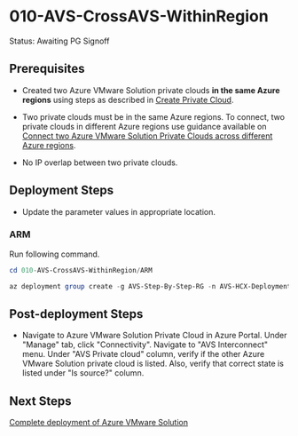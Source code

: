 # 010-AVS-CrossAVS-WithinRegion
Status: Awaiting PG Signoff

## Prerequisites

* Created two Azure VMware Solution private clouds **in the same Azure regions** using steps as described in [Create Private Cloud](../001-AVS-PrivateCloud/readme.md).

* Two private clouds must be in the same Azure regions. To connect, two private clouds in different Azure regions use guidance available on [Connect two Azure VMware Solution Private Clouds across different Azure regions](../009-AVS-CrossAVS-GlobalReach/readme.md).

* No IP overlap between two private clouds.

## Deployment Steps

* Update the parameter values in appropriate location.

### ARM

Run following command.

```powershell
cd 010-AVS-CrossAVS-WithinRegion/ARM

az deployment group create -g AVS-Step-By-Step-RG -n AVS-HCX-Deployment -c -f "CrossAVSWithinRegion.deploy.json" -p "@CrossAVSWithinRegion.parameters.json"
```

## Post-deployment Steps

* Navigate to Azure VMware Solution Private Cloud in Azure Portal. Under "Manage" tab, click "Connectivity". Navigate to "AVS Interconnect" menu. Under "AVS Private cloud" column, verify if the other Azure VMware Solution private cloud is listed. Also, verify that correct state is listed under "Is source?" column.

## Next Steps

[Complete deployment of Azure VMware Solution](../101-AVS-ESLZSingleRegionDeployment/readme.md)

